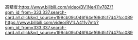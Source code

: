 高精度:https://www.bilibili.com/video/BV1Ne411v78Z/?spm_id_from=333.337.search-card.all.click&vd_source=199cb09c046f64ef69dfc17d47fcc089
https://www.bilibili.com/video/BV1LA411v7mt/?spm_id_from=333.337.search-card.all.click&vd_source=199cb09c046f64ef69dfc17d47fcc089